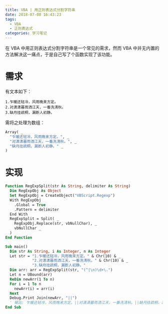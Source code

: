 ```yaml
---
title: VBA | 用正则表达式分割字符串
date: 2018-07-08 16:43:23
tags:
  - VBA
  - 正则表达式
categories: 学习笔记
---
```


在 VBA 中用正则表达式分割字符串是一个常见的需求，然而 VBA 中并无内置的方法解决这一痛点，于是自己写了个函数实现了该功能。
<!-- more -->

# 需求

有文本如下：

    1.乍暖还轻冷，风雨晚来方定。
    2.对潇潇暮雨洒江天，一番洗清秋。
    3.缺月挂疏桐，漏断人初静。

需将之处理为数组：

```vb
Array( _
  "乍暖还轻冷，风雨晚来方定。", _
  "对潇潇暮雨洒江天，一番洗清秋。", _
  "缺月挂疏桐，漏断人初静。" _
)
```

# 实现

```vb
Function RegExpSplit(str As String, delimiter As String)
  Dim RegExpObj As Object
  Set RegExpObj = CreateObject("VBScript.Regexp")
  With RegExpObj
    .Global = True
    .Pattern = delimiter
  End With
  RegExpSplit = Split( _
    RegExpObj.Replace(str, vbNullChar), _
    vbNullChar _
  )
End Function

Sub main()
  Dim str As String, i As Integer, n As Integer
  Let str = "1.乍暖还轻冷，风雨晚来方定。" & Chr(10) & _
            "2.对潇潇暮雨洒江天，一番洗清秋。" & Chr(10) & _
            "3.缺月挂疏桐，漏断人初静。"
  Dim arr: arr = RegExpSplit(str, "(^|\n)\d+\.")
  Let n = UBound(arr)
  ReDim newArr(1 To n)
  For i = 1 To n
    newArr(i) = arr(i)
  Next
  Debug.Print Join(newArr, "||")
  ' 输出: 乍暖还轻冷，风雨晚来方定。||对潇潇暮雨洒江天，一番洗清秋。||缺月挂疏桐，漏断人初静。
End Sub
```